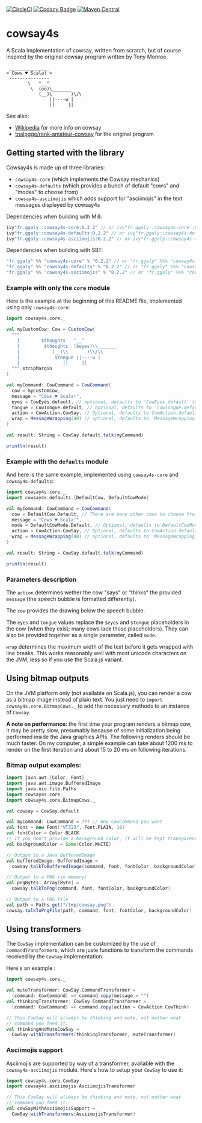 [![CircleCI](https://circleci.com/gh/guilgaly/cowsay4s/tree/master.svg?style=svg)](https://circleci.com/gh/guilgaly/cowsay4s/tree/master)
[![Codacy Badge](https://api.codacy.com/project/badge/Grade/61283f92a63444738407f767d6bf86f7)](https://www.codacy.com/app/guilgaly/cowsay4s?utm_source=github.com&amp;utm_medium=referral&amp;utm_content=guilgaly/cowsay4s&amp;utm_campaign=Badge_Grade)
[![Maven Central](https://maven-badges.herokuapp.com/maven-central/fr.ggaly/cowsay4s-core_2.12/badge.svg)](https://search.maven.org/search?q=g:fr.ggaly%20AND%20a:cowsay4s*)

# cowsay4s

A Scala implementation of cowsay, written from scratch, but of course inspired
by the original cowsay program written by Tony Monroe.

```text
 _______________
< Cows ♥ Scala! >
 ---------------
        \   ^__^
         \  (oo)\_______
            (__)\       )\/\
                ||----w |
                ||     ||
```

See also:

- [Wikipedia](https://en.wikipedia.org/wiki/Cowsay) for more info on cowsay
- [tnalpgge/rank-amateur-cowsay](https://github.com/tnalpgge/rank-amateur-cowsay)
for the original program

## Getting started with the library

Cowsay4s is made up of three libraries:

- `cowsay4s-core` (which implements the Cowsay mechanics)
- `cowsay4s-defaults` (which provides a bunch of default "cows" and
"modes" to choose from)
- `cowsay4s-asciimojis` which adds support for "asciimojis" in the text
messages displayed by cowsay4s

Dependencies when building with Mill:

```scala
ivy"fr.ggaly::cowsay4s-core:0.2.2" // or ivy"fr.ggaly::cowsay4s-core::0.2.2" for Scala.js
ivy"fr.ggaly::cowsay4s-defaults:0.2.2" // or ivy"fr.ggaly::cowsay4s-defaults::0.2.2" for Scala.js
ivy"fr.ggaly::cowsay4s-asciimojis:0.2.2" // or ivy"fr.ggaly::cowsay4s-asciimojis::0.2.2" for Scala.js
```

Dependencies when building with SBT:

```scala
"fr.ggaly" %% "cowsay4s-core" % "0.2.2" // or "fr.ggaly" %%% "cowsay4s-core" % "0.2.2" for Scala.js
"fr.ggaly" %% "cowsay4s-defaults" % "0.2.2" // or "fr.ggaly" %%% "cowsay4s-defaults" % "0.2.2" for Scala.js
"fr.ggaly" %% "cowsay4s-asciimojis" % "0.2.2" // or "fr.ggaly" %%% "cowsay4s-asciimojis" % "0.2.2" for Scala.js
```

### Example with only the `core` module

Here is the example at the beginning of this README file, implemented
using only `cowsay4s-core`:

```scala
import cowsay4s.core._

val myCustomCow: Cow = CustomCow(
  """
    |        $thoughts   ^__^
    |         $thoughts  ($eyes)\\_______
    |            (__)\\       )\\/\\
    |             $tongue ||----w |
    |                ||     ||
  """.stripMargin
)

val myCommand: CowCommand = CowCommand(
  cow = myCustomCow,
  message = "Cows ♥ Scala!",
  eyes = CowEyes.default, // optional, defaults to 'CowEyes.default' (same as this example)
  tongue = CowTongue.default, // optional, defaults to 'CowTongue.default' (same as this example)
  action = CowAction.CowSay, // Optional, defaults to CowAction.defaultValue (same as this example)
  wrap = MessageWrapping(40) // optional, defaults to 'MessageWrapping.default' (same as this example)
)

val result: String = CowSay.default.talk(myCommand)

println(result)
```

### Example with the `defaults` module

And here is the same example, implemented using `cowsay4s-core` and
`cowsay4s-defaults`:

```scala
import cowsay4s.core._
import cowsay4s.defaults.{DefaultCow, DefaultCowMode}

val myCommand: CowCommand = CowCommand(
  cow = DefaultCow.Default, // There are many other cows to choose from in 'DefaultCow'
  message = "Cows ♥ Scala!",
  mode = DefaultCowMode.Default, // Optional, defaults to DefaultCowMode.defaultValue (same as this example)
  action = CowAction.CowSay, // Optional, defaults to CowAction.defaultValue (same as this example)
  wrap = MessageWrapping(40) // optional, defaults to 'MessageWrapping.default' (same as this example)
)

val result: String = CowSay.default.talk(myCommand)

println(result)
```

### Parameters description

The `action` determines wether the cow "says" or "thinks" the provided
`message` (the speech bubble is formatted differently).

The `cow` provides the drawing below the speech bubble.

The `eyes` and `tongue` values replace the `$eyes` and `$tongue`
placeholders in the cow (when they exist; many cows lack those
placeholders). They can also be provided together as a single parameter,
called `mode`. 

`wrap` determines the maximum width of the text before it gets wrapped
with line breaks. This works reasonably well with most unicode
characters on the JVM, less so if you use the Scala.js variant.

## Using bitmap outputs

On the JVM platform only (not available on Scala.js), you can render a
cow as a bitmap image instead of plain text. You just need to
`import cowsay4s.core.BitmapCows._` to add the necessary methods to an
instance of `Cowsay`.

**A note on performance:** the first time your program renders a
bitmap cow, it may be pretty slow, presumably because of some
initialization being performed inside the Java graphics APIs. The
following renders should be much faster. On my computer, a simple
example can take about 1200 ms to render on the first iteration
and about 15 to 20 ms on following iterations.

### Bitmap output examples:

```scala
import java.awt.{Color, Font}
import java.awt.image.BufferedImage
import java.nio.file.Paths
import cowsay4s.core._
import cowsay4s.core.BitmapCows._

val cowsay = CowSay.default

val myCommand: CowCommand = ??? // Any CowCommand you want
val font = new Font("VT323", Font.PLAIN, 18)
val fontColor = Color.BLACK
// If you don't provide a background color, it will be kept transparent
val backgroundColor = Some(Color.WHITE)

// Output to a Java BufferedImage
val bufferedImage: BufferedImage =
  cowsay.talkToBufferedImage(command, font, fontColor, backgroundColor)

// Output to a PNG (in memory)
val pngBytes: Array[Byte] =
  cowsay.talkToPng(command, font, fontColor, backgroundColor)

// Output to a PNG file
val path = Paths.get("/tmp/cowsay.png")
cowsay.talkToPngFile(path, command, font, fontColor, backgroundColor)
```

## Using transformers

The `CowSay` implementation can be customized by the use of
`CommandTransformer`s, which are juste functions to transform the
commands received by the `CowSay` implementation.

Here's an example :

```scala
import cowsay4s.core._

val muteTransformer: CowSay.CommandTransformer =
  (command: CowCommand) => command.copy(message = "")
val thinkingTransformer: CowSay.CommandTransformer =
  (command: CowCommand) => command.copy(action = CowAction.CowThink)

// This CowSay will allways be thinking and mute, not matter what
// command you feed it.
val thinkingAndMuteCowSay =
  CowSay.withTransformers(thinkingTransformer, muteTransformer)
```

### Asciimojis support

Asciimojis are supported by way of a transformer, available with the
`cowsay4s-asciimojis` module. Here's how to setup your `CowSay` to use
it:

```scala
import cowsay4s.core.CowSay
import cowsay4s.asciimojis.AsciimojisTransformer

// This CowSay will allways be thinking and mute, not matter what
// command you feed it.
val cowSayWithAsciimojisSupport =
  CowSay.withTransformers(AsciimojisTransformer)
```
